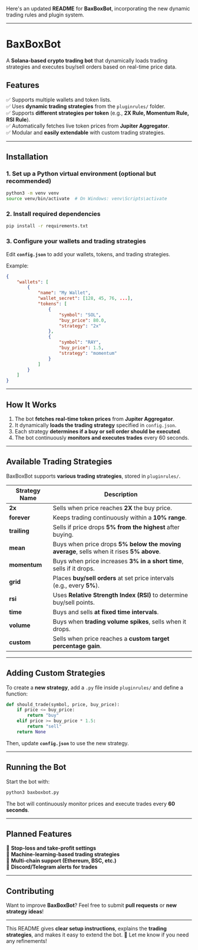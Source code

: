 Here's an updated **README** for **BaxBoxBot**, incorporating the new dynamic trading rules and plugin system.  

---

# **BaxBoxBot**  
A **Solana-based crypto trading bot** that dynamically loads trading strategies and executes buy/sell orders based on real-time price data.  

## **Features**
✅ Supports multiple wallets and token lists.  
✅ Uses **dynamic trading strategies** from the `pluginrules/` folder.  
✅ Supports **different strategies per token** (e.g., **2X Rule, Momentum Rule, RSI Rule**).  
✅ Automatically fetches live token prices from **Jupiter Aggregator**.  
✅ Modular and **easily extendable** with custom trading strategies.  

---

## **Installation**
### **1. Set up a Python virtual environment (optional but recommended)**
```sh
python3 -m venv venv
source venv/bin/activate  # On Windows: venv\Scripts\activate
```

### **2. Install required dependencies**
```sh
pip install -r requirements.txt
```

### **3. Configure your wallets and trading strategies**
Edit **`config.json`** to add your wallets, tokens, and trading strategies.

Example:
```json
{
    "wallets": [
        {
            "name": "My Wallet",
            "wallet_secret": [128, 45, 76, ...],
            "tokens": [
                {
                    "symbol": "SOL",
                    "buy_price": 80.0,
                    "strategy": "2x"
                },
                {
                    "symbol": "RAY",
                    "buy_price": 1.5,
                    "strategy": "momentum"
                }
            ]
        }
    ]
}
```

---

## **How It Works**
1. The bot **fetches real-time token prices** from **Jupiter Aggregator**.
2. It dynamically **loads the trading strategy** specified in `config.json`.
3. Each strategy **determines if a buy or sell order should be executed**.
4. The bot continuously **monitors and executes trades** every 60 seconds.

---

## **Available Trading Strategies**
BaxBoxBot supports **various trading strategies**, stored in `pluginrules/`.

| Strategy Name       | Description |
|--------------------|-------------|
| **2x** | Sells when price reaches **2X** the buy price. |
| **forever** | Keeps trading continuously within a **10% range**. |
| **trailing** | Sells if price drops **5% from the highest** after buying. |
| **mean** | Buys when price drops **5% below the moving average**, sells when it rises **5% above**. |
| **momentum** | Buys when price increases **3% in a short time**, sells if it drops. |
| **grid** | Places **buy/sell orders** at set price intervals (e.g., every **5%**). |
| **rsi** | Uses **Relative Strength Index (RSI)** to determine buy/sell points. |
| **time** | Buys and sells **at fixed time intervals**. |
| **volume** | Buys when **trading volume spikes**, sells when it drops. |
| **custom** | Sells when price reaches a **custom target percentage gain**. |

---

## **Adding Custom Strategies**
To create a **new strategy**, add a `.py` file inside `pluginrules/` and define a function:
```python
def should_trade(symbol, price, buy_price):
    if price <= buy_price:
        return "buy"
    elif price >= buy_price * 1.5:
        return "sell"
    return None
```
Then, update **`config.json`** to use the new strategy.

---

## **Running the Bot**
Start the bot with:
```sh
python3 baxboxbot.py
```

The bot will continuously monitor prices and execute trades every **60 seconds**.

---

## **Planned Features**
🚀 **Stop-loss and take-profit settings**  
🚀 **Machine-learning-based trading strategies**  
🚀 **Multi-chain support (Ethereum, BSC, etc.)**  
🚀 **Discord/Telegram alerts for trades**  

---

## **Contributing**
Want to improve **BaxBoxBot**? Feel free to submit **pull requests** or **new strategy ideas**!

---

This README gives **clear setup instructions**, explains the **trading strategies**, and makes it easy to extend the bot. 🚀 Let me know if you need any refinements!